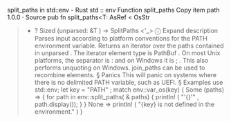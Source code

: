 split_paths in std::env - Rust
std
::
env
Function
split_paths
Copy item path
1.0.0
·
Source
pub fn split_paths<T:
AsRef
<
OsStr
> + ?
Sized
>(unparsed:
&T
) ->
SplitPaths
<'_>
ⓘ
Expand description
Parses input according to platform conventions for the
PATH
environment variable.
Returns an iterator over the paths contained in
unparsed
. The iterator
element type is
PathBuf
.
On most Unix platforms, the separator is
:
and on Windows it is
;
. This
also performs unquoting on Windows.
join_paths
can be used to recombine elements.
§
Panics
This will panic on systems where there is no delimited
PATH
variable,
such as UEFI.
§
Examples
use
std::env;
let
key =
"PATH"
;
match
env::var_os(key) {
Some
(paths) => {
for
path
in
env::split_paths(
&
paths) {
println!
(
"'{}'"
, path.display());
        }
    }
None
=>
println!
(
"{key} is not defined in the environment."
)
}